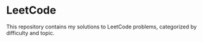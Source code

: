 # LeetCode
This repository contains my solutions to LeetCode problems, categorized by difficulty and topic.
